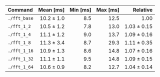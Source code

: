| Command | Mean [ms] | Min [ms] | Max [ms] | Relative |
|:---|---:|---:|---:|---:|
| `./fft_base` | 10.2 ± 1.0 | 8.5 | 12.5 | 1.00 |
| `./fft_1_2` | 10.5 ± 1.2 | 7.8 | 13.0 | 1.03 ± 0.15 |
| `./fft_1_4` | 11.1 ± 1.2 | 9.0 | 13.7 | 1.09 ± 0.16 |
| `./fft_1_8` | 11.3 ± 3.4 | 8.7 | 29.3 | 1.11 ± 0.35 |
| `./fft_1_16` | 10.9 ± 1.3 | 8.6 | 14.8 | 1.07 ± 0.16 |
| `./fft_1_32` | 11.1 ± 1.1 | 9.5 | 14.8 | 1.09 ± 0.15 |
| `./fft_1_64` | 10.6 ± 0.9 | 8.2 | 12.7 | 1.04 ± 0.14 |
